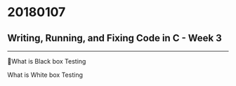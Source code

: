 20180107
===

## Writing, Running, and Fixing Code in C - Week 3

---

What is Black box Testing

What is White box Testing